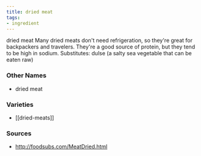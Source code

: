 ```yaml
---
title: dried meat
tags:
- ingredient
---
```

dried meat Many dried meats don't need refrigeration, so they're great for backpackers and travelers. They're a good source of protein, but they tend to be high in sodium. Substitutes: dulse (a salty sea vegetable that can be eaten raw)

### Other Names

* dried meat

### Varieties

* [[dried-meats]]

### Sources
* http://foodsubs.com/MeatDried.html
